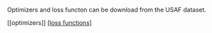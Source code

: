 Optimizers and loss functon can be download from the USAF dataset.

[[optimizers]]
[[loss functions]](https://github.com/ShuheZhang-MUMC/Wavelet-Forward-FPM/tree/main/Demos/USAF/%2Bloss_func)
